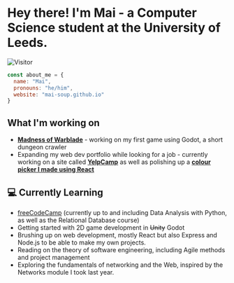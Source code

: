# Hey there! I'm Mai - a Computer Science student at the University of Leeds.

![Visitor](https://visitor-badge.laobi.icu/badge?page_id=mai-soup.mai-soup)

```javascript
const about_me = {
  name: "Mai",
  pronouns: "he/him",
  website: "mai-soup.github.io"
}
```

## What I'm working on

* **[Madness of Warblade](https://github.com/mai-soup/madness-of-warblade)** - working on my first game using Godot, a short dungeon crawler
* Expanding my web dev portfolio while looking for a job - currently working on a site called **[YelpCamp](https://github.com/mai-soup/yelpcamp)** as well as polishing up a **[colour picker I made using React](https://react-colour-picker.vercel.app/)**

## 💻 Currently Learning

* [freeCodeCamp](https://www.freecodecamp.org/) (currently up to and including Data Analysis with Python, as well as the Relational Database course)
* Getting started with 2D game development in ~~Unity~~ Godot
* Brushing up on web development, mostly React but also Express and Node.js to be able to make my own projects.
* Reading on the theory of software engineering, including Agile methods and project management
* Exploring the fundamentals of networking and the Web, inspired by the Networks module I took last year.

